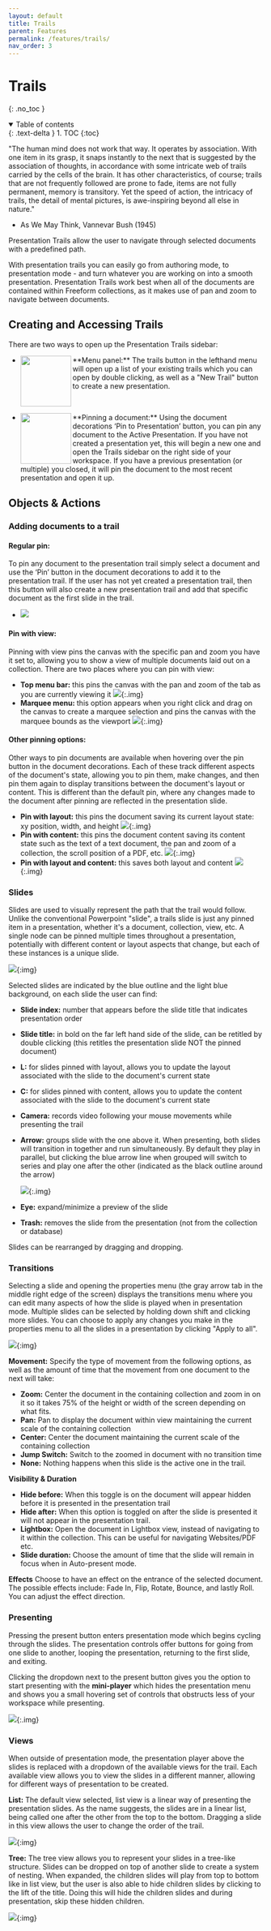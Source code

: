 ```yaml
---
layout: default
title: Trails
parent: Features
permalink: /features/trails/
nav_order: 3
---
```


# Trails

{: .no_toc }

<details open markdown="block">
  <summary>
    Table of contents
  </summary>
  {: .text-delta }
1. TOC
{:toc}
</details>

"The human mind does not work that way. It operates by association. With one item in its grasp, it snaps instantly to the next that is suggested by the association of thoughts, in accordance with some intricate web of trails carried by the cells of the brain. It has other characteristics, of course; trails that are not frequently followed are prone to fade, items are not fully permanent, memory is transitory. Yet the speed of action, the intricacy of trails, the detail of mental pictures, is awe-inspiring beyond all else in nature."

- As We May Think, Vannevar Bush (1945)

Presentation Trails allow the user to navigate through selected documents with a predefined path.

With presentation trails you can easily go from authoring mode, to presentation mode - and turn whatever you are working on into a smooth presentation. Presentation Trails work best when all of the documents are contained within Freeform collections, as it makes use of pan and zoom to navigate between documents.

## Creating and Accessing Trails

There are two ways to open up the Presentation Trails sidebar:

- <img align="left" src="../../assets/icons/trails-upscaled.png" width="100" height="100"/>
  **Menu panel:** The trails button in the lefthand menu will open up a list of your existing trails which you can open by double clicking, as well as a "New Trail" button to create a new presentation.

<br/>

- <img align="left" src="../../assets/icons/pin-upscaled.png" width="100" height="100"/>
  **Pinning a document:** Using the document decorations ‘Pin to Presentation’ button, you can pin any document to the Active Presentation. If you have not created a presentation yet, this will begin a new one and open the Trails sidebar on the right side of your workspace. If you have a previous presentation (or multiple) you closed, it will pin the document to the most recent presentation and open it up.

## Objects & Actions

### Adding documents to a trail

#### Regular pin:

To pin any document to the presentation trail simply select a document and use the ‘Pin’ button in the document decorations to add it to the presentation trail. If the user has not yet created a presentation trail, then this button will also create a new presentation trail and add that specific document as the first slide in the trail.

- ![](../../assets/images/trails/regularpin.png)

#### Pin with view:

Pinning with view pins the canvas with the specific pan and zoom you have it set to, allowing you to show a view of multiple documents laid out on a collection. There are two places where you can pin with view:

- **Top menu bar:** this pins the canvas with the pan and zoom of the tab as you are currently viewing it
  ![](../../assets/gifs/trails/pinwmenuview.gif){:.img}
- **Marquee menu:** this option appears when you right click and drag on the canvas to create a marquee selection and pins the canvas with the marquee bounds as the viewport
  ![](../../assets/gifs/trails/pinmarqueeview.gif){:.img}

#### Other pinning options:

Other ways to pin documents are available when hovering over the pin button in the document decorations. Each of these track different aspects of the document's state, allowing you to pin them, make changes, and then pin them again to display transitions between the document's layout or content. This is different than the default pin, where any changes made to the document after pinning are reflected in the presentation slide.

- **Pin with layout:** this pins the document saving its current layout state: xy position, width, and height
  ![](../../assets/gifs/trails/pinlayout.gif){:.img}
- **Pin with content:** this pins the document content saving its content state such as the text of a text document, the pan and zoom of a collection, the scroll position of a PDF, etc.
  ![](../../assets/gifs/trails/pincontent.gif){:.img}
- **Pin with layout and content:** this saves both layout and content
  ![](../../assets/gifs/trails/pinlayoutcontent.gif){:.img}

### Slides

Slides are used to visually represent the path that the trail would follow. Unlike the conventional Powerpoint "slide", a trails slide is just any pinned item in a presentation, whether it's a document, collection, view, etc. A single node can be pinned multiple times throughout a presentation, potentially with different content or layout aspects that change, but each of these instances is a unique slide.

![](../../assets/images/trails/slide.png){:img}

Selected slides are indicated by the blue outline and the light blue background, on each slide the user can find:

- **Slide index:** number that appears before the slide title that indicates presentation order
- **Slide title:** in bold on the far left hand side of the slide, can be retitled by double clicking (this retitles the presentation slide NOT the pinned document)
- **L:** for slides pinned with layout, allows you to update the layout associated with the slide to the document's current state
- **C:** for slides pinned with content, allows you to update the content associated with the slide to the document's current state
- **Camera:** records video following your mouse movements while presenting the trail
- **Arrow:** groups slide with the one above it. When presenting, both slides will transition in together and run simultaneously. By default they play in parallel, but clicking the blue arrow line when grouped will switch to series and play one after the other (indicated as the black outline around the arrow)

    ![](../../assets/gifs/trails/arrows-present-together.gif){:.img}

- **Eye:** expand/minimize a preview of the slide
- **Trash:** removes the slide from the presentation (not from the collection or database)

Slides can be rearranged by dragging and dropping.

### Transitions

Selecting a slide and opening the properties menu (the gray arrow tab in the middle right edge of the screen) displays the transitions menu where you can edit many aspects of how the slide is played when in presentation mode. Multiple slides can be selected by holding down shift and clicking more slides. You can choose to apply any changes you make in the properties menu to all the slides in a presentation by clicking "Apply to all".

![](../../assets/images/trails/properties.png){:img}

**Movement:** Specify the type of movement from the following options, as well as the amount of time that the movement from one document to the next will take:

- **Zoom:** Center the document in the containing collection and zoom in on it so it takes 75% of the height or width of the screen depending on what fits.
- **Pan:** Pan to display the document within view maintaining the current scale of the containing collection
- **Center:** Center the document maintaining the current scale of the containing collection
- **Jump Switch:** Switch to the zoomed in document with no transition time
- **None:** Nothing happens when this slide is the active one in the trail.

**Visibility & Duration**

- **Hide before:** When this toggle is on the document will appear hidden before it is presented in the presentation trail
- **Hide after:** When this option is toggled on after the slide is presented it will not appear in the presentation trail.
- **Lightbox:** Open the document in Lightbox view, instead of navigating to it within the collection. This can be useful for navigating Websites/PDF etc.
- **Slide duration:** Choose the amount of time that the slide will remain in focus when in Auto-present mode.

**Effects**
Choose to have an effect on the entrance of the selected document. The possible effects include: Fade In, Flip, Rotate, Bounce, and lastly Roll. You can adjust the effect direction.

### Presenting

Pressing the present button enters presentation mode which begins cycling through the slides. The presentation controls offer buttons for going from one slide to another, looping the presentation, returning to the first slide, and exiting.

Clicking the dropdown next to the present button gives you the option to start presenting with the **mini-player** which hides the presentation menu and shows you a small hovering set of controls that obstructs less of your workspace while presenting.

![](../../assets/gifs/trails/miniplayer.gif){:.img}

### Views

When outside of presentation mode, the presentation player above the slides is replaced with a dropdown of the available views for the trail. Each available view allows you to view the slides in a different manner, allowing for different ways of presentation to be created.

**List:**
The default view selected, list view is a linear way of presenting the presentation slides. As the name suggests, the slides are in a linear list, being called one after the other from the top to the bottom. Dragging a slide in this view allows the user to change the order of the trail.

![](../../assets/images/trails/preslist.png){:img}

**Tree:**
The tree view allows you to represent your slides in a tree-like structure. Slides can be dropped on top of another slide to create a system of nesting. When expanded, the children slides will play from top to bottom like in list view, but the user is also able to hide children slides by clicking to the lift of the title. Doing this will hide the children slides and during presentation, skip these hidden children.

![](../../assets/images/trails/prestree.png){:img}
